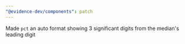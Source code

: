 ```yaml
---
"@evidence-dev/components": patch
---
```


Made `pct` an auto format showing 3 significant digits from the median's leading digit

